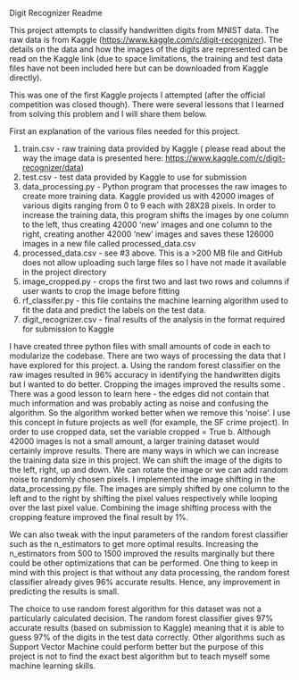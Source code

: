 Digit Recognizer Readme

This project attempts to classify handwritten digits from MNIST data. The raw data is from Kaggle (https://www.kaggle.com/c/digit-recognizer). The details on the data and how the images of the digits are represented can be read on the Kaggle link (due to space limitations, the training and test data files have not been included here but can be downloaded from Kaggle directly).

This was one of the first Kaggle projects I attempted (after the official competition was closed though). There were several lessons that I learned from solving this problem and I will share them below.

First an explanation of the various files needed for this project.
1. train.csv - raw training data provided by Kaggle ( please read about the way the image data is presented here: https://www.kaggle.com/c/digit-recognizer/data)
2. test.csv - test data provided by Kaggle to use for submission
3. data_processing.py - Python program that processes the raw images to create more training data. Kaggle provided us with 42000 images of various digits ranging from 0 to 9 each with 28X28 pixels. In order to increase the training data, this program shifts the images by one column to the left, thus creating 42000 ‘new’ images and one column to the right, creating another 42000 ‘new’ images and saves these 126000 images in a new file called processed_data.csv 
4. processed_data.csv - see #3 above. This is a >200 MB file and GitHub does not allow uploading such large files so I have not made it available in the project directory
5. image_cropped.py - crops the first two and last two rows and columns if user wants to crop the image before fitting
6. rf_classifer.py - this file contains the machine learning algorithm used to fit the data and predict the labels on the test data.
7. digit_recognizer.csv - final results of the analysis in the format required for submission to Kaggle

I have created three python files with small amounts of code in each to modularize the codebase. 
There are two ways of processing the data that I have explored for this project.
a. Using the random forest classifier on the raw images resulted in 96% accuracy in identifying the handwritten digits but I wanted to do better. Cropping the images improved the results some . There was a good lesson to learn here - the edges did not contain that much information and was probably acting as noise and confusing the algorithm. So the algorithm worked better when we remove this ‘noise’. I use this concept in future projects as well (for example, the SF crime project). In order to use cropped data, set the variable cropped = True
b. Although 42000 images is not a small amount, a larger training dataset would certainly improve results. There are many ways in which we can increase the training data size in this project. We can shift the image of the digits to the left, right, up and down. We can rotate the image or we can add random noise to randomly chosen pixels. I implemented the image shifting in the data_processing.py file. The images are simply shifted by one column to the left and to the right by shifting the pixel values respectively while looping over the last pixel value. 
Combining the image shifting process with the cropping feature improved the final result by 1%.

We can also tweak with the input parameters of the random forest classifier such as the n_estimators to get more optimal results. Increasing the n_estimators from 500 to 1500 improved the results marginally but there could be other optimizations that can be performed. One thing to keep in mind with this project is that without any data processing, the random forest classifier already gives 96% accurate results. Hence, any improvement in predicting the results is small.

The choice to use random forest algorithm for this dataset was not a particularly calculated decision. The random forest classifier gives 97% accurate results (based on submission to Kaggle) meaning that it is able to guess 97% of the digits in the test data correctly. Other algorithms such as Support Vector Machine could perform better but the purpose of this project is not to find the exact best algorithm but to teach myself some machine learning skills. 
